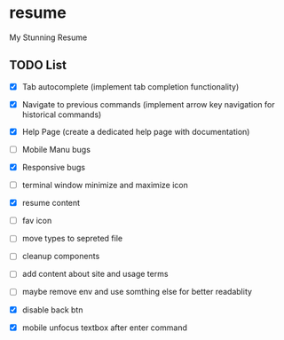 # resume
My Stunning Resume

## TODO List

* [x] Tab autocomplete (implement tab completion functionality)
* [x] Navigate to previous commands (implement arrow key navigation for historical commands)
* [x] Help Page (create a dedicated help page with documentation)
* [ ] Mobile Manu bugs
* [x] Responsive bugs
* [ ] terminal window minimize and maximize icon
* [x] resume content
* [ ] fav icon
* [ ] move types to sepreted file
* [ ] cleanup components
* [ ] add content about site and usage terms
* [ ] maybe remove env and use somthing else for better readablity
* [x] disable back btn
* [x] mobile unfocus textbox after enter command

